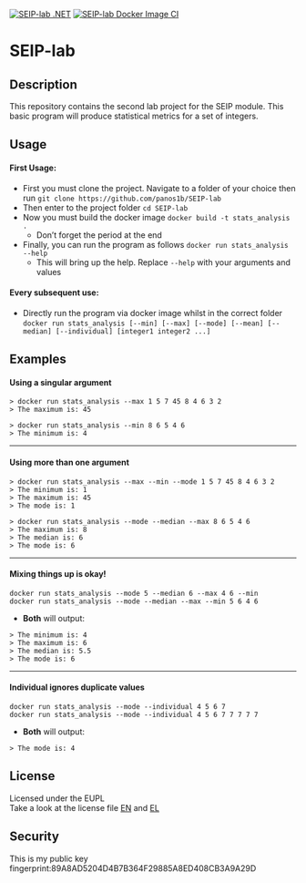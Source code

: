 [![SEIP-lab .NET](https://github.com/panos1b/SEIP-lab/actions/workflows/dotnet.yml/badge.svg)](https://github.com/panos1b/SEIP-lab/actions/workflows/dotnet.yml)
[![SEIP-lab Docker Image CI](https://github.com/panos1b/SEIP-lab/actions/workflows/docker-image.yml/badge.svg)](https://github.com/panos1b/SEIP-lab/actions/workflows/docker-image.yml)
# SEIP-lab
## Description
This repository contains the second lab project for the SEIP module. This basic program will produce statistical metrics for a set of integers.
## Usage
#### First Usage:
- First you must clone the project. Navigate to a folder of your choice then run
`git clone https://github.com/panos1b/SEIP-lab`
- Then enter to the project folder
`cd SEIP-lab`
- Now you must build the docker image
`docker build -t stats_analysis .`
    - Don’t forget the period at the end
- Finally, you can run the program as follows
`docker run stats_analysis --help`
    - This will bring up the help. Replace `--help` with your arguments and values
#### Every subsequent use:
- Directly run the program via docker image whilst in the correct folder \
`docker run stats_analysis [--min] [--max] [--mode] [--mean] [--median] [--individual] [integer1 integer2 ...]`
## Examples
#### Using a singular argument
~~~
> docker run stats_analysis --max 1 5 7 45 8 4 6 3 2
> The maximum is: 45 
~~~
~~~
> docker run stats_analysis --min 8 6 5 4 6
> The minimum is: 4
~~~
___
#### Using more than one argument
~~~
> docker run stats_analysis --max --min --mode 1 5 7 45 8 4 6 3 2
> The minimum is: 1
> The maximum is: 45
> The mode is: 1
~~~
~~~
> docker run stats_analysis --mode --median --max 8 6 5 4 6
> The maximum is: 8
> The median is: 6
> The mode is: 6
~~~
___
#### Mixing things up is okay!
`docker run stats_analysis --mode 5 --median 6 --max 4 6 --min` \
`docker run stats_analysis --mode --median --max --min 5 6 4 6`
* **Both** will output:
~~~
> The minimum is: 4
> The maximum is: 6
> The median is: 5.5
> The mode is: 6
~~~
___
#### Individual ignores duplicate values
`docker run stats_analysis --mode --individual 4 5 6 7` \
`docker run stats_analysis --mode --individual 4 5 6 7 7 7 7 7`
* **Both** will output:
~~~
> The mode is: 4
~~~

## License
Licensed under the EUPL \
Take a look at the license file [EN](https://github.com/panos1b/SEIP-lab/blob/development/LICENCE_EN.txt) and [EL](https://github.com/panos1b/SEIP-lab/blob/development/LICENCE_EL.txt)

## Security
This is my public key fingerprint:89A8AD5204D4B7B364F29885A8ED408CB3A9A29D